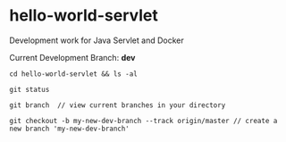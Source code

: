 # hello-world-servlet
Development work for Java Servlet and Docker

Current Development Branch: **dev**
  
    cd hello-world-servlet && ls -al 
  
    git status
  
    git branch  // view current branches in your directory
  
    git checkout -b my-new-dev-branch --track origin/master // create a new branch 'my-new-dev-branch'
  
  
  
